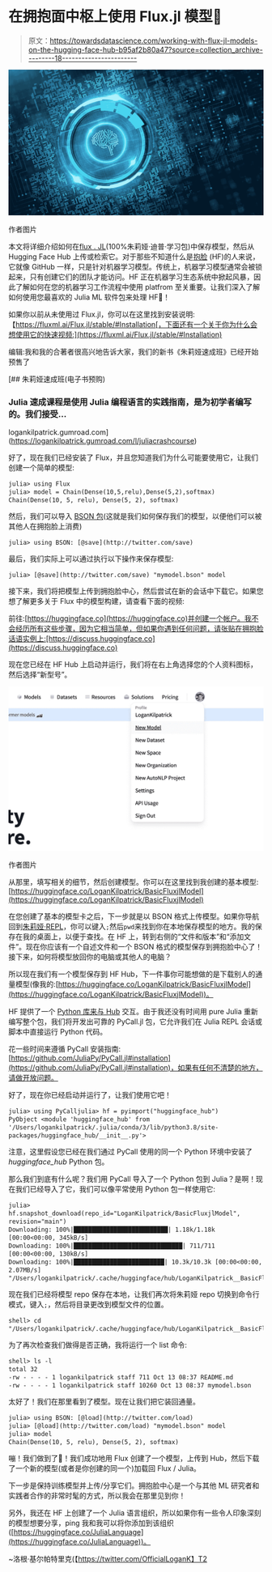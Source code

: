 # 在拥抱面中枢上使用 Flux.jl 模型🤗

> 原文：<https://towardsdatascience.com/working-with-flux-jl-models-on-the-hugging-face-hub-b95af2b80a47?source=collection_archive---------18----------------------->

![](img/bd11fdd320f7d9b84b5b67da1ffbd9e8.png)

作者图片

本文将详细介绍如何在[flux . JL](https://fluxml.ai)(100%朱莉娅·迪普·学习包)中保存模型，然后从 Hugging Face Hub 上传或检索它。对于那些不知道什么是[抱脸](https://huggingface.co) (HF)的人来说，它就像 GitHub 一样，只是针对机器学习模型。传统上，机器学习模型通常会被锁起来，只有创建它们的团队才能访问。HF 正在机器学习生态系统中掀起风暴，因此了解如何在您的机器学习工作流程中使用 platfrom 至关重要。让我们深入了解如何使用您最喜欢的 Julia ML 软件包来处理 HF🤗！

如果你以前从未使用过 Flux.jl，你可以在这里找到安装说明:【https://fluxml.ai/Flux.jl/stable/#Installation[，下面还有一个关于你为什么会想使用它的快速视频:](https://fluxml.ai/Flux.jl/stable/#Installation)

编辑:我和我的合著者很高兴地告诉大家，我们的新书《朱莉娅速成班》已经开始预售了

[](https://logankilpatrick.gumroad.com/l/juliacrashcourse) [## 朱莉娅速成班(电子书预购)

### Julia 速成课程是使用 Julia 编程语言的实践指南，是为初学者编写的。我们接受…

logankilpatrick.gumroad.com](https://logankilpatrick.gumroad.com/l/juliacrashcourse) 

好了，现在我们已经安装了 Flux，并且您知道我们为什么可能要使用它，让我们创建一个简单的模型:

```
julia> using Flux
julia> model = Chain(Dense(10,5,relu),Dense(5,2),softmax)
Chain(Dense(10, 5, relu), Dense(5, 2), softmax)
```

然后，我们可以导入 [BSON 包](https://github.com/JuliaIO/BSON.jl)(这就是我们如何保存我们的模型，以便他们可以被其他人在拥抱脸上消费)

```
julia> using BSON: [@save](http://twitter.com/save)
```

最后，我们实际上可以通过执行以下操作来保存模型:

```
julia> [@save](http://twitter.com/save) "mymodel.bson" model
```

接下来，我们将把模型上传到拥抱脸中心，然后尝试在新的会话中下载它。如果您想了解更多关于 Flux 中的模型构建，请查看下面的视频:

前往:[https://huggingface.co](https://huggingface.co)并创建一个帐户。我不会经历所有这些步骤，因为它相当简单，但如果你遇到任何问题，请张贴在拥抱脸话语实例上:[https://discuss.huggingface.co](https://discuss.huggingface.co)

现在您已经在 HF Hub 上启动并运行，我们将在右上角选择您的个人资料图标，然后选择“新型号”。

![](img/331b2f1246bf1ed0b558f99d01dc39b1.png)

作者图片

从那里，填写相关的细节，然后创建模型。你可以在这里找到我创建的基本模型:[https://huggingface.co/LoganKilpatrick/BasicFluxjlModel](https://huggingface.co/LoganKilpatrick/BasicFluxjlModel)

在您创建了基本的模型卡之后，下一步就是以 BSON 格式上传模型。如果你导航回到[朱莉娅·REPL](https://docs.julialang.org/en/v1/stdlib/REPL/)，你可以键入`;`然后`pwd`来找到你在本地保存模型的地方。我的保存在我的桌面上，以便于查找。在 HF 上，转到右侧的“文件和版本”和“添加文件”。现在你应该有一个自述文件和一个 BSON 格式的模型保存到拥抱脸中心了！接下来，如何将模型放回你的电脑或其他人的电脑？

所以现在我们有一个模型保存到 HF Hub，下一件事你可能想做的是下载别人的通量模型(像我的:[https://huggingface.co/LoganKilpatrick/BasicFluxjlModel](https://huggingface.co/LoganKilpatrick/BasicFluxjlModel))。

HF 提供了一个 [Python 库来与 Hub](https://huggingface.co/docs/hub/how-to-downstream) 交互。由于我还没有时间用 pure Julia 重新编写整个包，我们将开发出可靠的 PyCall.jl 包，它允许我们在 Julia REPL 会话或脚本中直接运行 Python 代码。

花一些时间来遵循 PyCall 安装指南:[https://github.com/JuliaPy/PyCall.jl#installation](https://github.com/JuliaPy/PyCall.jl#installation)，如果有任何不清楚的地方，请做开放问题。

好了，现在你已经启动并运行了，让我们使用它吧！

```
julia> using PyCalljulia> hf = pyimport("huggingface_hub")
PyObject <module 'huggingface_hub' from '/Users/logankilpatrick/.julia/conda/3/lib/python3.8/site-packages/huggingface_hub/__init__.py'>
```

注意，这里假设您已经在我们通过 PyCall 使用的同一个 Python 环境中安装了 *huggingface_hub* Python 包。

那么我们到底有什么呢？我们用 PyCall 导入了一个 Python 包到 Julia？是啊！现在我们已经导入了它，我们可以像平常使用 Python 包一样使用它:

```
julia> hf.snapshot_download(repo_id="LoganKilpatrick/BasicFluxjlModel", revision="main")
Downloading: 100%|██████████████████████████| 1.18k/1.18k [00:00<00:00, 345kB/s]
Downloading: 100%|██████████████████████████████| 711/711 [00:00<00:00, 130kB/s]
Downloading: 100%|█████████████████████████| 10.3k/10.3k [00:00<00:00, 2.07MB/s]
"/Users/logankilpatrick/.cache/huggingface/hub/LoganKilpatrick__BasicFluxjlModel.077a4b77d6175a09c156a20cf5bed0eac35c97ee"
```

现在我们已经将模型 repo 保存在本地，让我们再次将朱莉娅 repo 切换到命令行模式，键入`;`，然后将目录更改到模型文件的位置。

```
shell> cd "/Users/logankilpatrick/.cache/huggingface/hub/LoganKilpatrick__BasicFluxjlModel.077a4b77d6175a09c156a20cf5bed0eac35c97ee"
```

为了再次检查我们做得是否正确，我将运行一个 list 命令:

```
shell> ls -l
total 32
-rw - - - - 1 logankilpatrick staff 711 Oct 13 08:37 README.md
-rw - - - - 1 logankilpatrick staff 10260 Oct 13 08:37 mymodel.bson
```

太好了！我们在那里看到了模型。现在让我们把它装回通量。

```
julia> using BSON: [@load](http://twitter.com/load)
julia> [@load](http://twitter.com/load) "mymodel.bson" model
julia> model
Chain(Dense(10, 5, relu), Dense(5, 2), softmax)
```

嘣！我们做到了🎊！我们成功地用 Flux 创建了一个模型，上传到 Hub，然后下载了一个新的模型(或者是你创建的同一个)加载回 Flux / Julia。

下一步是保持训练模型并上传/分享它们。拥抱脸中心是一个与其他 ML 研究者和实践者合作的非常时髦的方式，所以我会在那里见到你！

另外，我还在 HF 上创建了一个 Julia 语言组织，所以如果你有一些令人印象深刻的模型想要分享，ping 我和我可以将你添加到该组织([https://huggingface.co/JuliaLanguage](https://huggingface.co/JuliaLanguage))。

~洛根·基尔帕特里克(【https://twitter.com/OfficialLoganK】T2